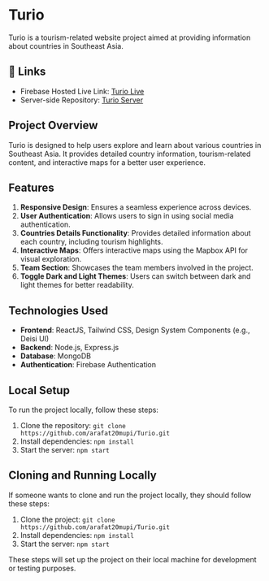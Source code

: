 # Turio

Turio is a tourism-related website project aimed at providing information about countries in Southeast Asia.

## 🔗 Links

- Firebase Hosted Live Link: [Turio Live](https://tourism-web-cd8da.web.app)
- Server-side Repository: [Turio Server](https://github.com/arafat20mupi/Tourism-server.git)

## Project Overview

Turio is designed to help users explore and learn about various countries in Southeast Asia. It provides detailed country information, tourism-related content, and interactive maps for a better user experience.

## Features

1. **Responsive Design**: Ensures a seamless experience across devices.
2. **User Authentication**: Allows users to sign in using social media authentication.
3. **Countries Details Functionality**: Provides detailed information about each country, including tourism highlights.
4. **Interactive Maps**: Offers interactive maps using the Mapbox API for visual exploration.
5. **Team Section**: Showcases the team members involved in the project.
6. **Toggle Dark and Light Themes**: Users can switch between dark and light themes for better readability.

## Technologies Used

- **Frontend**: ReactJS, Tailwind CSS, Design System Components (e.g., Deisi UI)
- **Backend**: Node.js, Express.js
- **Database**: MongoDB
- **Authentication**: Firebase Authentication

## Local Setup

To run the project locally, follow these steps:

1. Clone the repository: `git clone https://github.com/arafat20mupi/Turio.git`
2. Install dependencies: `npm install`
3. Start the server: `npm start`

## Cloning and Running Locally

If someone wants to clone and run the project locally, they should follow these steps:

1. Clone the project: `git clone https://github.com/arafat20mupi/Turio.git`
2. Install dependencies: `npm install`
3. Start the server: `npm start`

These steps will set up the project on their local machine for development or testing purposes.
